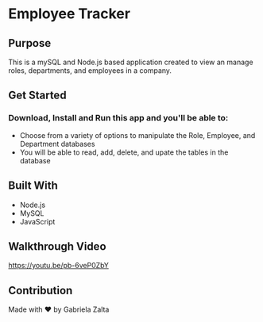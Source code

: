 # Employee Tracker

## Purpose
This is a mySQL and Node.js  based application created to view an manage roles, departments, and employees in a company.

## Get Started
### Download, Install and Run this app and you'll be able to:

* Choose from a variety of options to manipulate the Role, Employee, and Department databases
* You will be able to read, add, delete, and upate the tables in the database

## Built With
* Node.js
* MySQL
* JavaScript

## Walkthrough Video

https://youtu.be/pb-6veP0ZbY

## Contribution
Made with ❤️ by Gabriela Zalta